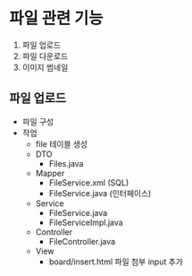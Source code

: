 # 파일 관련 기능
1. 파일 업로드
2. 파일 다운로드
3. 이미지 썸네일

## 파일 업로드
- 파일 구성
- 작업
    - file 테이블 생성
    - DTO 
        - Files.java
    - Mapper
        - FileService.xml   (SQL)
        - FileService.java  (인터페이스)
    - Service
        - FileService.java
        - FileServiceImpl.java
    - Controller
        - FileController.java
    - View
        - board/insert.html
            파일 첨부 input 추가

## 